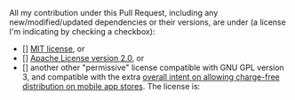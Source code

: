 All my contribution under this Pull Request, including any new/modified/updated dependencies or
their versions, are under (a license I'm indicating by checking a checkbox):

- [] [MIT license](https://opensource.org/license/mit), or
- [] [Apache License version 2.0](https://www.apache.org/licenses/LICENSE-2.0), or
- [] another other "permissive" license compatible with GNU GPL version 3, and compatible with the
  extra [overall intent on allowing charge-free distribution on mobile app
  stores](README.md#clarification-on-licensing). The license is: 
